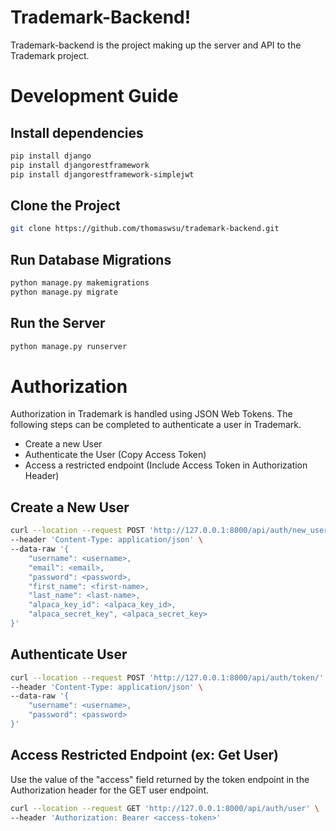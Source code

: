 # Trademark-Backend!

Trademark-backend is the project making up the server and API to the Trademark project.

# Development Guide

## Install dependencies

```bash
pip install django
pip install djangorestframework
pip install djangorestframework-simplejwt
```

## Clone the Project

```bash
git clone https://github.com/thomaswsu/trademark-backend.git
```

## Run Database Migrations

```bash
python manage.py makemigrations
python manage.py migrate
```

## Run the Server

```bash
python manage.py runserver
```

# Authorization

Authorization in Trademark is handled using JSON Web Tokens. The following steps can be completed to authenticate a user in Trademark.

- Create a new User
- Authenticate the User (Copy Access Token)
- Access a restricted endpoint (Include Access Token in  Authorization Header)

## Create a New User
```bash
curl --location --request POST 'http://127.0.0.1:8000/api/auth/new_user' \
--header 'Content-Type: application/json' \
--data-raw '{
	"username": <username>,
	"email": <email>,
	"password": <password>,
	"first_name": <first-name>,
	"last_name": <last-name>,
	"alpaca_key_id": <alpaca_key_id>,
	"alpaca_secret_key", <alpaca_secret_key>
}'
```

## Authenticate User

```bash
curl --location --request POST 'http://127.0.0.1:8000/api/auth/token/' \
--header 'Content-Type: application/json' \
--data-raw '{
	"username": <username>,
	"password": <password>
}'
```

## Access Restricted Endpoint (ex: Get User)

Use the value of the "access" field returned by the token endpoint in the Authorization header for the GET user endpoint.

```bash
curl --location --request GET 'http://127.0.0.1:8000/api/auth/user' \
--header 'Authorization: Bearer <access-token>'
```
